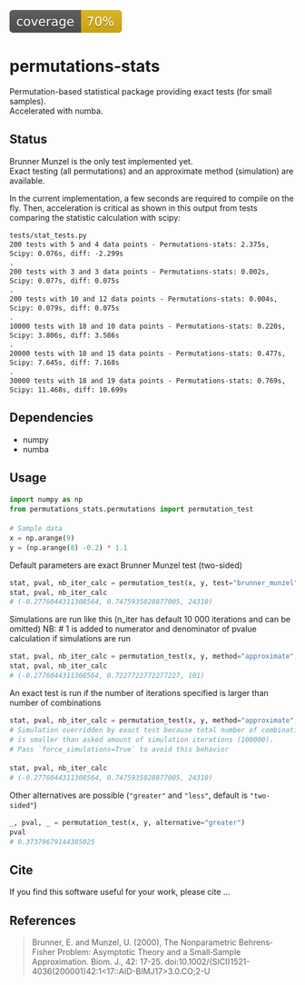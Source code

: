 ![coverage](.github/coverage.svg)
# permutations-stats
Permutation-based statistical package providing exact tests (for small samples).  
Accelerated with numba.
## Status
Brunner Munzel is the only test implemented yet.   
Exact testing (all permutations) and an approximate method (simulation) are available.

In the current implementation, a few seconds are
required to compile on the fly.
Then, acceleration is critical as shown in this output from tests comparing the
statistic calculation with scipy:

```
tests/stat_tests.py
200 tests with 5 and 4 data points - Permutations-stats: 2.375s, Scipy: 0.076s, diff: -2.299s
.
200 tests with 3 and 3 data points - Permutations-stats: 0.002s, Scipy: 0.077s, diff: 0.075s
.
200 tests with 10 and 12 data points - Permutations-stats: 0.004s, Scipy: 0.079s, diff: 0.075s
.
10000 tests with 18 and 10 data points - Permutations-stats: 0.220s, Scipy: 3.806s, diff: 3.586s
.
20000 tests with 18 and 15 data points - Permutations-stats: 0.477s, Scipy: 7.645s, diff: 7.168s
.
30000 tests with 18 and 19 data points - Permutations-stats: 0.769s, Scipy: 11.468s, diff: 10.699s
```
## Dependencies
* numpy
* numba

## Usage
```python
import numpy as np
from permutations_stats.permutations import permutation_test

# Sample data
x = np.arange(9)
y = (np.arange(8) -0.2) * 1.1
```
Default parameters are exact Brunner Munzel test (two-sided)

```python
stat, pval, nb_iter_calc = permutation_test(x, y, test="brunner_munzel")
stat, pval, nb_iter_calc
# (-0.2776044311308564, 0.7475935828877005, 24310)
```

Simulations are run like this (n_iter has default 10 000 iterations and can be omitted)
NB: # 1 is added to numerator and denominator of pvalue calculation if simulations are run
```python
stat, pval, nb_iter_calc = permutation_test(x, y, method="approximate", n_iter=100)
stat, pval, nb_iter_calc
# (-0.2776044311308564, 0.7227722772277227, 101)  
```

An exact test is run if the number of iterations specified is larger than number of combinations
```python
stat, pval, nb_iter_calc = permutation_test(x, y, method="approximate", n_iter=100_000)
# Simulation overridden by exact test because total number of combinations (24310)
# is smaller than asked amount of simulation iterations (100000).
# Pass `force_simulations=True` to avoid this behavior

stat, pval, nb_iter_calc
# (-0.2776044311308564, 0.7475935828877005, 24310)
```

Other alternatives are possible (`"greater"` and `"less"`, default is `"two-sided"`)
```python
_, pval, _ = permutation_test(x, y, alternative="greater")
pval
# 0.37379679144385025
```

## Cite
If you find this software useful for your work, please cite ...

## References
> Brunner, E. and Munzel, U. (2000), The Nonparametric Behrens‐Fisher Problem:
> Asymptotic Theory and a Small‐Sample Approximation. Biom. J., 42: 17-25.
> doi:10.1002/(SICI)1521-4036(200001)42:1<17::AID-BIMJ17>3.0.CO;2-U
